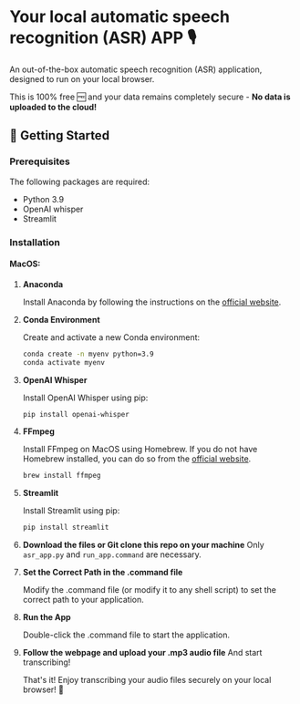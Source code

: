 # Your local automatic speech recognition (ASR) APP 🎙️

An out-of-the-box automatic speech recognition (ASR) application, designed to run on your local browser. 

This is 100% free 🆓 and your data remains completely secure - **No data is uploaded to the cloud!**

## 🚀 Getting Started 

### Prerequisites 

The following packages are required:

- Python 3.9
- OpenAI whisper
- Streamlit

### Installation

#### MacOS:

1. **Anaconda**

   Install Anaconda by following the instructions on the [official website](https://www.anaconda.com/download).

2. **Conda Environment**

   Create and activate a new Conda environment:

   ```bash
   conda create -n myenv python=3.9
   conda activate myenv
   ```
3. **OpenAI Whisper**

   Install OpenAI Whisper using pip:

   ```bash
   pip install openai-whisper
   ```
4. **FFmpeg**

   Install FFmpeg on MacOS using Homebrew. 
   If you do not have Homebrew installed, you can do so from the [official website](https://brew.sh/).

   ```bash
   brew install ffmpeg
   ```
5. **Streamlit**

   Install Streamlit using pip:
   ```bash
   pip install streamlit
   ```
6. **Download the files or Git clone this repo on your machine**
   Only ```asr_app.py``` and ```run_app.command``` are necessary.

7. **Set the Correct Path in the .command file**

   Modify the .command file (or modify it to any shell script) to set the correct path to your application.

8. **Run the App**

   Double-click the .command file to start the application.

9. **Follow the webpage and upload your .mp3 audio file**
   And start transcribing!

   That's it! Enjoy transcribing your audio files securely on your local browser! 🎉
